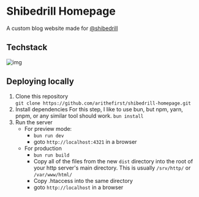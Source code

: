 # Shibedrill Homepage

A custom blog website made for [@shibedrill](https://github.com/shibedrill)

## Techstack

![img](https://go-skill-icons.vercel.app/api/icons?i=astro,daisyui,tailwind)

## Deploying locally

1. Clone this repository<br>
   `git clone https://github.com/arithefirst/shibedrill-homepage.git`
2. Install dependencies
   For this step, I like to use bun, but npm, yarn, pnpm, or any similar tool should work.
   `bun install`
3. Run the server
   - For preview mode:<br>
     - `bun run dev`
     - goto `http://localhost:4321` in a browser
   - For production<br>
     - `bun run build`
     - Copy all of the files from the new `dist` directory into the root of your http server's main directory. This is usually `/srv/http/` or `/var/www/html/`
     - Copy .htaccess into the same directory
     - goto `http://localhost` in a browser
